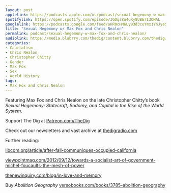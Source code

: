 ```yaml
---
layout: post
applelink: https://podcasts.apple.com/us/podcast/sexual-hegemony-w-max-fox-and-chris-nealon/id1043245989?i=1000605887210
spotifylink: https://open.spotify.com/episode/3GOqs8u4uRy8UBE7I3OHAL
googlelink: https://podcasts.google.com/feed/aHR0cHM6Ly93d3cuYmx1YnJyeS5jb20vZmVlZHMvdGhlZGlnLnhtbA/episode/aHR0cHM6Ly90aGVkaWcuYmx1YnJyeS5uZXQvP3A9MjM3NA?sa=X&ved=0CAUQkfYCahcKEwi44f7r1b-AAxUAAAAAHQAAAAAQNg
title: "Sexual Hegemony w/ Max Fox and Chris Nealon"
permalink: podcast/sexual-hegemony-w-max-fox-and-chris-nealon/
audiolink: https://media.blubrry.com/thedig/content.blubrry.com/thedig/The_Dig-EP_398-SexualHegemony.mp3
categories:
- Capitalism
- Chris Nealon
- Christopher Chitty
- Gender
- Max Fox
- Sex
- World History
tags:
- Max Fox and Chris Nealon
---
```


Featuring Max Fox and Chris Nealon on the late Christopher Chitty’s book *Sexual Hegemony: Statecraft, Sodomy, and Capital in the Rise of the World System*.

Support The Dig at [Patreon.com/TheDig](http://Patreon.com/TheDig)

Check out our newsletters and vast archive at [thedigradio.com](http://thedigradio.com)

Further reading:  

[libcom.org/article/after-fall-communiques-occupied-california](http://libcom.org/article/after-fall-communiques-occupied-california)  

[viewpointmag.com/2012/09/12/towards-a-socialist-art-of-government-michel-foucaults-the-mesh-of-power](http://viewpointmag.com/2012/09/12/towards-a-socialist-art-of-government-michel-foucaults-the-mesh-of-power)  

[thenewinquiry.com/blog/in-love-and-memory](http://thenewinquiry.com/blog/in-love-and-memory)

Buy *Abolition Geography* [versobooks.com/books/3785-abolition-geography](http://versobooks.com/books/3785-abolition-geography)

